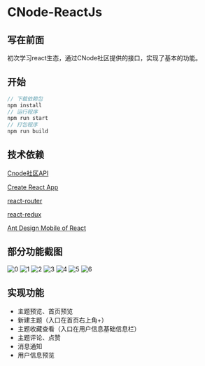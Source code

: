 # CNode-ReactJs

## 写在前面

初次学习react生态，通过CNode社区提供的接口，实现了基本的功能。

## 开始

```js
// 下载依赖包
npm install
// 运行程序
npm run start
// 打包程序
npm run build
```

## 技术依赖

[Cnode社区API](https://cnodejs.org/api)

[Create React App](https://github.com/facebookincubator/create-react-app)

[react-router](http://reacttraining.cn/web/guides/quick-start)

[react-redux](https://github.com/reduxjs/react-redux)

[Ant Design Mobile of React](https://mobile.ant.design/docs/react/introduce-cn)

## 部分功能截图

![0](./doc/0.png)
![1](./doc/1.png)
![2](./doc/2.png)
![3](./doc/3.png)
![4](./doc/4.png)
![5](./doc/5.png)
![6](./doc/6.png)

## 实现功能

+ 主题预览、首页预览
+ 新建主题（入口在首页右上角+）
+ 主题收藏查看（入口在用户信息基础信息栏）
+ 主题评论、点赞
+ 消息通知
+ 用户信息预览
